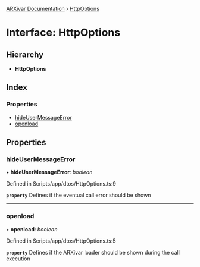 [ARXivar Documentation](../globals.md) › [HttpOptions](httpoptions.md)

# Interface: HttpOptions

## Hierarchy

* **HttpOptions**

## Index

### Properties

* [hideUserMessageError](httpoptions.md#hideusermessageerror)
* [openload](httpoptions.md#openload)

## Properties

###  hideUserMessageError

• **hideUserMessageError**: *boolean*

Defined in Scripts/app/dtos/HttpOptions.ts:9

**`property`** Defines if the eventual call error should be shown

___

###  openload

• **openload**: *boolean*

Defined in Scripts/app/dtos/HttpOptions.ts:5

**`property`** Defines if the ARXivar loader should be shown during the call execution
